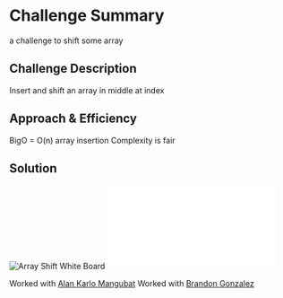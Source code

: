 # Challenge Summary

a challenge to shift some array

## Challenge Description

Insert and shift an array in middle at index

## Approach & Efficiency

BigO = O(n) array insertion
Complexity is fair

## Solution

![Array Shift White Board](../../../assets/array-shift.png)
![Array Shift Code](python/array_shift/array_shift.py)

Worked with [Alan Karlo Mangubat](https://github.com/kmangub)
Worked with [Brandon Gonzalez](https://github.com/bjgman12https://github.com/bjgman12)
